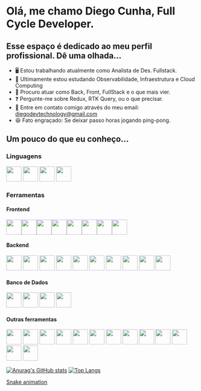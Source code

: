 # Olá, me chamo Diego Cunha, Full Cycle Developer. 
## Esse espaço é dedicado ao meu perfil profissional. Dê uma olhada...

- 🖥️ Estou trabalhando atualmente como Analista de Des. Fullstack.
- 📖 Ultimamente estou estudando Observabilidade, Infraestrutura e Cloud Computing
- 🔎 Procuro atuar como Back, Front, FullStack e o que mais vier.
- ❓ Pergunte-me sobre Redux, RTK Query, ou o que precisar.
- 📩 Entre em contato comigo através do meu email: diegodevtechnology@gmail.com
- 😆 Fato engraçado: Se deixar passo horas jogando ping-pong.

## Um pouco do que eu conheço...
### Linguagens
<div style="display: inline;">
  <img width="40" height="40" src="https://cdn.jsdelivr.net/gh/devicons/devicon@latest/icons/typescript/typescript-original.svg" />
  <img width="40" height="40" src="https://cdn.jsdelivr.net/gh/devicons/devicon@latest/icons/javascript/javascript-original.svg" />
  <img width="40" height="40" src="https://cdn.jsdelivr.net/gh/devicons/devicon@latest/icons/python/python-original.svg" />
  <img width="40" height="40"  src="https://cdn.jsdelivr.net/gh/devicons/devicon@latest/icons/go/go-original.svg" />
</div>

### Ferramentas
#### Frontend
<div style="display: flex;">
  <img width="40" height="40" src="https://cdn.jsdelivr.net/gh/devicons/devicon@latest/icons/react/react-original.svg" />
  <img width="40" height="40" src="https://cdn.jsdelivr.net/gh/devicons/devicon@latest/icons/antdesign/antdesign-original.svg" />
  <img width="40" height="40" src="https://cdn.jsdelivr.net/gh/devicons/devicon@latest/icons/html5/html5-original.svg" />
  <img width="40" height="40" src="https://cdn.jsdelivr.net/gh/devicons/devicon@latest/icons/css3/css3-original.svg" />
  <img width="40" height="40" src="https://cdn.jsdelivr.net/gh/devicons/devicon@latest/icons/materialui/materialui-original.svg" />
  <img width="40" height="40" src="https://cdn.jsdelivr.net/gh/devicons/devicon@latest/icons/redux/redux-original.svg" />
  <img width="40" height="40" src="https://cdn.jsdelivr.net/gh/devicons/devicon@latest/icons/tailwindcss/tailwindcss-original.svg" />
  <img width="40" height="40" src="https://cdn.jsdelivr.net/gh/devicons/devicon@latest/icons/wordpress/wordpress-original.svg" />
</div>

#### Backend
<div style="display: inline;">
  <img width="40" height="40" src="https://cdn.jsdelivr.net/gh/devicons/devicon@latest/icons/nestjs/nestjs-original-wordmark.svg" />
  <img width="40" height="40" src="https://cdn.jsdelivr.net/gh/devicons/devicon@latest/icons/nodejs/nodejs-plain-wordmark.svg" />
  <img width="40" height="40" src="https://cdn.jsdelivr.net/gh/devicons/devicon@latest/icons/djangorest/djangorest-original-wordmark.svg" />   
  <img width="40" height="40" src="https://cdn.jsdelivr.net/gh/devicons/devicon@latest/icons/apachekafka/apachekafka-original.svg" />  
  <img width="40" height="40" src="https://cdn.jsdelivr.net/gh/devicons/devicon@latest/icons/elasticsearch/elasticsearch-original.svg" />     
  <img width="40" height="40" src="https://cdn.jsdelivr.net/gh/devicons/devicon@latest/icons/logstash/logstash-original.svg" />
  <img width="40" height="40" src="https://cdn.jsdelivr.net/gh/devicons/devicon@latest/icons/kibana/kibana-original.svg" />
  <img width="40" height="40" src="https://cdn.jsdelivr.net/gh/devicons/devicon@latest/icons/graphql/graphql-plain.svg" />
  <img width="40" height="40" src="https://cdn.jsdelivr.net/gh/devicons/devicon@latest/icons/grpc/grpc-original.svg" />
  <img width="40" height="40" src="https://cdn.jsdelivr.net/gh/devicons/devicon@latest/icons/rabbitmq/rabbitmq-original.svg" />
</div>

#### Banco de Dados
<div style="display: inline;">
  <img width="40" height="40" src="https://cdn.jsdelivr.net/gh/devicons/devicon@latest/icons/mysql/mysql-original-wordmark.svg" />
  <img width="40" height="40" src="https://cdn.jsdelivr.net/gh/devicons/devicon@latest/icons/postgresql/postgresql-original-wordmark.svg" />
  <img width="40" height="40" src="https://cdn.jsdelivr.net/gh/devicons/devicon@latest/icons/mongodb/mongodb-original.svg" />
  <img width="40" height="40" src="https://cdn.jsdelivr.net/gh/devicons/devicon@latest/icons/sqlite/sqlite-original-wordmark.svg" />
</div>

#### Outras ferramentas
<div style="display: inline;">
  <img width="40" height="40" src="https://cdn.jsdelivr.net/gh/devicons/devicon@latest/icons/git/git-original.svg" />
  <img width="40" height="40" src="https://cdn.jsdelivr.net/gh/devicons/devicon@latest/icons/ansible/ansible-original.svg" /> 
  <img width="40" height="40" src="https://cdn.jsdelivr.net/gh/devicons/devicon@latest/icons/consul/consul-original.svg" />
  <img width="40" height="40" src="https://cdn.jsdelivr.net/gh/devicons/devicon@latest/icons/digitalocean/digitalocean-original.svg" />
  <img width="40" height="40" src="https://cdn.jsdelivr.net/gh/devicons/devicon@latest/icons/docker/docker-original.svg" />
  <img width="40" height="40" src="https://cdn.jsdelivr.net/gh/devicons/devicon@latest/icons/googlecloud/googlecloud-original.svg" />
  <img width="40" height="40" src="https://cdn.jsdelivr.net/gh/devicons/devicon@latest/icons/jest/jest-plain.svg" />
  <img width="40" height="40" src="https://cdn.jsdelivr.net/gh/devicons/devicon@latest/icons/kubernetes/kubernetes-original.svg" />
  <img width="40" height="40" src="https://cdn.jsdelivr.net/gh/devicons/devicon@latest/icons/nginx/nginx-original.svg" />
  <img width="40" height="40" src="https://cdn.jsdelivr.net/gh/devicons/devicon@latest/icons/opentelemetry/opentelemetry-original-wordmark.svg" />
  <img width="40" height="40" src="https://cdn.jsdelivr.net/gh/devicons/devicon@latest/icons/terraform/terraform-original-wordmark.svg" />
  <img width="40" height="40" src="https://cdn.jsdelivr.net/gh/devicons/devicon@latest/icons/jira/jira-original-wordmark.svg" />
  <img width="40" height="40" src="https://cdn.jsdelivr.net/gh/devicons/devicon@latest/icons/trello/trello-original.svg" />
</div>

[![Anurag's GitHub stats](https://github-readme-stats.vercel.app/api?username=diegodevtech&theme=dark&count_private=true&include_all_commits=true&show_icons=true)](https://github.com/diegodevtech/github-readme-stats)
[![Top Langs](https://github-readme-stats.vercel.app/api/top-langs/?username=diegodevtech&layout=compact)](https://github.com/diegodevtech/github-readme-stats&layout=compact)

[Snake animation](https://github.com/diegodevtech/diegodevtech/blob/output/github-contribution-grid-snake.svg)
